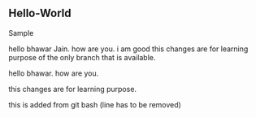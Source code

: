 ## Hello-World
Sample

hello bhawar Jain. how are you.
i am good
this changes are for learning purpose of the only branch that is available.

hello bhawar. how are you.

this changes are for learning purpose.

this is added from git bash (line has to be removed)

